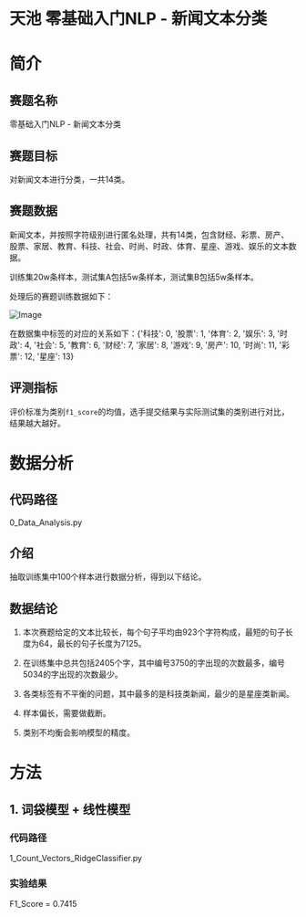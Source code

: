 # 天池 零基础入门NLP - 新闻文本分类

# 简介

## 赛题名称

零基础入门NLP - 新闻文本分类

## 赛题目标

对新闻文本进行分类，一共14类。

## 赛题数据

新闻文本，并按照字符级别进行匿名处理，共有14类，包含财经、彩票、房产、股票、家居、教育、科技、社会、时尚、时政、体育、星座、游戏、娱乐的文本数据。

训练集20w条样本，测试集A包括5w条样本，测试集B包括5w条样本。

处理后的赛题训练数据如下：

![Image](http://jupter-oss.oss-cn-hangzhou.aliyuncs.com/public/files/image/1095279501877/1594906820936_hVKPJHWvu4.jpg)

在数据集中标签的对应的关系如下：{'科技': 0, '股票': 1, '体育': 2, '娱乐': 3, '时政': 4, '社会': 5, '教育': 6, '财经': 7, '家居': 8, '游戏': 9, '房产': 10, '时尚': 11, '彩票': 12, '星座': 13}

## 评测指标

评价标准为类别`f1_score`的均值，选手提交结果与实际测试集的类别进行对比，结果越大越好。



# 数据分析

## 代码路径

0_Data_Analysis.py

## 介绍

抽取训练集中100个样本进行数据分析，得到以下结论。

## 数据结论

1. 本次赛题给定的文本比较长，每个句子平均由923个字符构成，最短的句子长度为64，最长的句子长度为7125。

2. 在训练集中总共包括2405个字，其中编号3750的字出现的次数最多，编号5034的字出现的次数最少。

3. 各类标签有不平衡的问题，其中最多的是科技类新闻，最少的是星座类新闻。

4. 样本偏长，需要做截断。
5. 类别不均衡会影响模型的精度。

# 方法

## 1. 词袋模型 + 线性模型

### 代码路径

1_Count_Vectors_RidgeClassifier.py

### 实验结果

F1_Score = 0.7415

